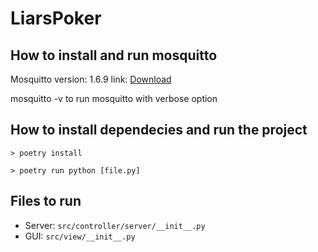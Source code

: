 # LiarsPoker

## How to install and run mosquitto

Mosquitto version: 1.6.9 link: [Download](https://mosquitto.org/files/binary/win64/mosquitto-1.6.9-install-windows-x64.exe)

mosquitto -v to run mosquitto with verbose option

## How to install dependecies and run the project

`> poetry install`

`> poetry run python [file.py]`

## Files to run

* Server: `src/controller/server/__init__.py`
* GUI: `src/view/__init__.py`
